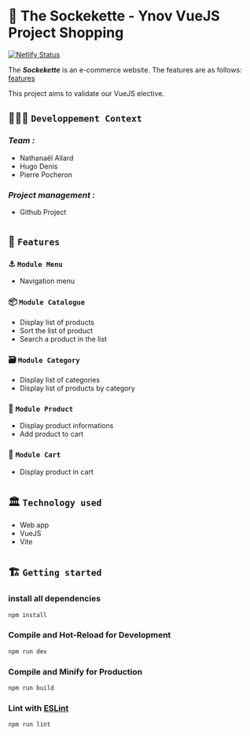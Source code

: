 # 🚀 The Sockekette - Ynov VueJS Project Shopping

[![Netlify Status](https://api.netlify.com/api/v1/badges/e5388c0b-d7bb-4275-a5b4-ca406cc6bb2f/deploy-status)](https://vuejs-project-shopping.netlify.app/)

The **_Sockekette_** is an e-commerce website.
The features are as follows: [features](#🧱-features)

This project aims to validate our VueJS elective.

## 🧑🏽‍💻 `Developpement Context`

### _Team :_

- Nathanaël Allard
- Hugo Denis
- Pierre Pocheron

### _Project management :_

- Github Project

#

## 🧱 `Features`

### ⚓️ `Module Menu`

- Navigation menu

### 📦 `Module Catalogue`

- Display list of products
- Sort the list of product
- Search a product in the list

### 🗃️ `Module Category`

- Display list of categories
- Display list of products by category

### 👕 `Module Product`

- Display product informations
- Add product to cart

### 🛒 `Module Cart`

- Display product in cart

#

## 🏛️ `Technology used`

- Web app
- VueJS
- Vite

#

## 🏗️ `Getting started`

### install all dependencies

```sh
npm install
```

### Compile and Hot-Reload for Development

```sh
npm run dev
```

### Compile and Minify for Production

```sh
npm run build
```

### Lint with [ESLint](https://eslint.org/)

```sh
npm run lint
```
